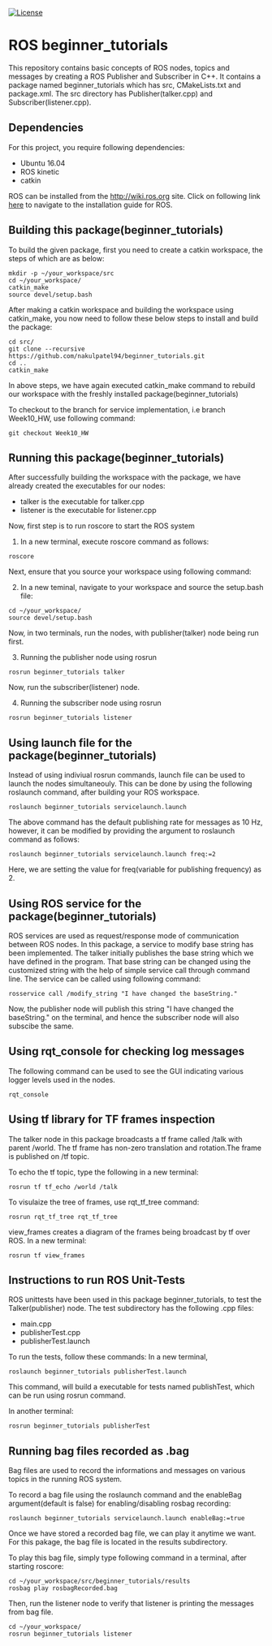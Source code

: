 
[![License](https://img.shields.io/badge/License-BSD%203--Clause-blue.svg)](https://opensource.org/licenses/BSD-3-Clause)

# ROS beginner_tutorials
This repository contains basic concepts of ROS nodes, topics and messages by creating a ROS Publisher and Subscriber in C++. It contains a package named beginner_tutorials which has src, CMakeLists.txt and package.xml. The src directory has Publisher(talker.cpp) and Subscriber(listener.cpp).

## Dependencies
For this project, you require following dependencies:

- Ubuntu 16.04
- ROS kinetic
- catkin

ROS can be installed from the http://wiki.ros.org site. Click on following link [here](http://wiki.ros.org/kinetic/Installation) to navigate to the installation guide for ROS.

## Building this package(beginner_tutorials)
To build the given package, first you need to create a catkin workspace, the steps of which are as below:
```
mkdir -p ~/your_workspace/src
cd ~/your_workspace/
catkin_make
source devel/setup.bash
```
After making a catkin workspace and building the workspace using catkin_make, you now need to follow these below steps to install and build the package:

```
cd src/
git clone --recursive https://github.com/nakulpatel94/beginner_tutorials.git
cd ..
catkin_make
```
In above steps, we have again executed catkin_make command to rebuild our workspace with the freshly installed package(beginner_tutorials)

To checkout to the branch for service implementation, i.e branch Week10_HW, use following command:
```
git checkout Week10_HW
```

## Running this package(beginner_tutorials)
After successfully building the workspace with the package, we have already created the executables for our nodes:

- talker is the executable for talker.cpp
- listener is the executable for listener.cpp

Now, first step is to run roscore to start the ROS system

1. In a new terminal, execute roscore command as follows:

```
roscore
```

Next, ensure that you source your workspace using following command:

2. In a new teminal, navigate to your workspace and source the setup.bash file:
```
cd ~/your_workspace/
source devel/setup.bash
```
Now, in two terminals, run the nodes, with publisher(talker) node being run first.

3. Running the publisher node using rosrun 
```
rosrun beginner_tutorials talker
```

Now, run the subscriber(listener) node.

4. Running the subscriber node using rosrun 
```
rosrun beginner_tutorials listener
```

## Using launch file for the package(beginner_tutorials)

Instead of using indiviual rosrun commands, launch file can be used to launch the nodes simultaneouly.
This can be done by using the following roslaunch command, after building your ROS workspace.

```
roslaunch beginner_tutorials servicelaunch.launch
```
The above command has the default publishing rate for messages as 10 Hz, however, it can be modified by providing the argument to roslaunch command as follows:

```
roslaunch beginner_tutorials servicelaunch.launch freq:=2
```

Here, we are setting the value for freq(variable for publishing frequency) as 2.


## Using ROS service for the package(beginner_tutorials)

ROS services are used as request/response mode of communication between ROS nodes. In this package, a service to modify base string has been implemented. The talker initially publishes the base string which we have defined in the program. That base string can be changed using the customized string with the help of simple service call through command line.  The service can be called using following command:

```
rosservice call /modify_string "I have changed the baseString."
```

Now, the publisher node will publish this string "I have changed the baseString." on the terminal, and hence the subscriber node will also subscibe the same.


## Using rqt_console for checking log messages

The following command can be used to see the GUI indicating various logger levels used in the nodes.

```
rqt_console
```

## Using tf library for TF frames inspection

The talker node in this package broadcasts a tf frame called /talk with parent /world. The tf frame has non-zero translation and rotation.The frame is published on /tf topic.

To echo the tf topic, type the following in a new terminal:
```
rosrun tf tf_echo /world /talk
```
To visulaize the tree of frames, use rqt_tf_tree command:
```
rosrun rqt_tf_tree rqt_tf_tree
```
view_frames creates a diagram of the frames being broadcast by tf over ROS. In a new terminal:
``` 
rosrun tf view_frames
```


## Instructions to run ROS Unit-Tests 
ROS unittests have been used in this package beginner_tutorials, to test the Talker(publisher) node. The test subdirectory has the following .cpp files:

- main.cpp
- publisherTest.cpp
- publisherTest.launch

To run the tests, follow these commands:
In a new terminal,
```
roslaunch beginner_tutorials publisherTest.launch
```
This command, will build a executable for tests named publishTest, which can be run using rosrun command.

In another terminal:
```
rosrun beginner_tutorials publisherTest
```


## Running bag files recorded as .bag

Bag files are used to record the informations and messages on various topics in the running ROS system.

To record a bag file using the roslaunch command and the enableBag argument(default is false) for enabling/disabling rosbag recording:
```
roslaunch beginner_tutorials servicelaunch.launch enableBag:=true
```

Once we have stored a recorded bag file, we can play it anytime we want. For this pakage, the bag file is located in the results subdirectory.

To play this bag file, simply type following command in a terminal, after starting roscore:
```
cd ~/your_workspace/src/beginner_tutorials/results
rosbag play rosbagRecorded.bag
```

Then, run the listener node to verify that listener is printing the messages from bag file.
```
cd ~/your_workspace/
rosrun beginner_tutorials listener
```
















 
